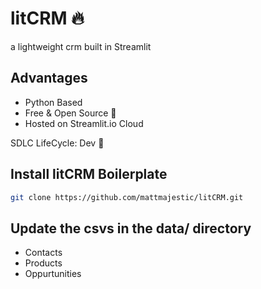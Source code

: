 # litCRM 🔥
a lightweight crm built in Streamlit

## Advantages
- Python Based
- Free & Open Source 🎡
- Hosted on Streamlit.io Cloud

SDLC LifeCycle: Dev 🚝 

## Install litCRM Boilerplate
```bash
git clone https://github.com/mattmajestic/litCRM.git
```
## Update the csvs in the data/ directory
- Contacts
- Products
- Oppurtunities
